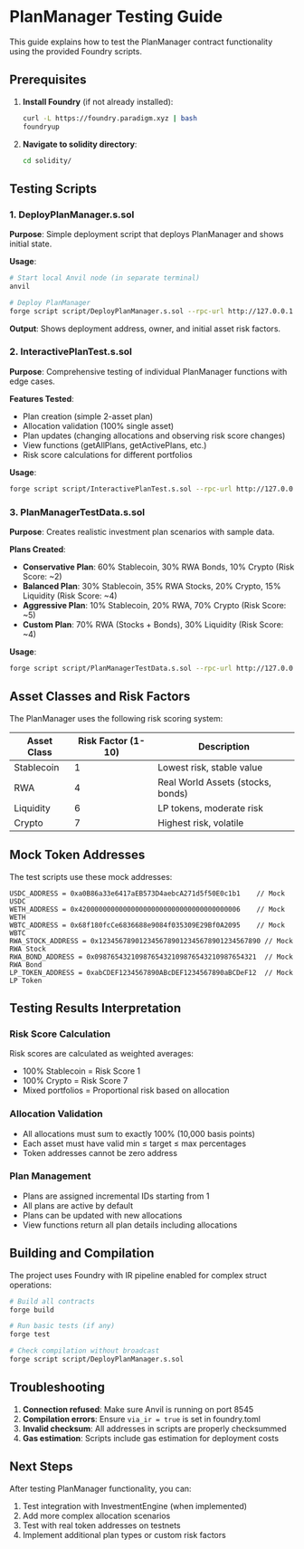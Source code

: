 # PlanManager Testing Guide

This guide explains how to test the PlanManager contract functionality using the provided Foundry scripts.

## Prerequisites

1. **Install Foundry** (if not already installed):
   ```bash
   curl -L https://foundry.paradigm.xyz | bash
   foundryup
   ```

2. **Navigate to solidity directory**:
   ```bash
   cd solidity/
   ```

## Testing Scripts

### 1. DeployPlanManager.s.sol
**Purpose**: Simple deployment script that deploys PlanManager and shows initial state.

**Usage**:
```bash
# Start local Anvil node (in separate terminal)
anvil

# Deploy PlanManager
forge script script/DeployPlanManager.s.sol --rpc-url http://127.0.0.1:8545 --private-key 0xac0974bec39a17e36ba4a6b4d238ff944bacb478cbed5efcae784d7bf4f2ff80 --broadcast
```

**Output**: Shows deployment address, owner, and initial asset risk factors.

### 2. InteractivePlanTest.s.sol
**Purpose**: Comprehensive testing of individual PlanManager functions with edge cases.

**Features Tested**:
- Plan creation (simple 2-asset plan)
- Allocation validation (100% single asset)
- Plan updates (changing allocations and observing risk score changes)
- View functions (getAllPlans, getActivePlans, etc.)
- Risk score calculations for different portfolios

**Usage**:
```bash
forge script script/InteractivePlanTest.s.sol --rpc-url http://127.0.0.1:8545 --private-key 0xac0974bec39a17e36ba4a6b4d238ff944bacb478cbed5efcae784d7bf4f2ff80 --broadcast
```

### 3. PlanManagerTestData.s.sol
**Purpose**: Creates realistic investment plan scenarios with sample data.

**Plans Created**:
- **Conservative Plan**: 60% Stablecoin, 30% RWA Bonds, 10% Crypto (Risk Score: ~2)
- **Balanced Plan**: 30% Stablecoin, 35% RWA Stocks, 20% Crypto, 15% Liquidity (Risk Score: ~4)
- **Aggressive Plan**: 10% Stablecoin, 20% RWA, 70% Crypto (Risk Score: ~5)
- **Custom Plan**: 70% RWA (Stocks + Bonds), 30% Liquidity (Risk Score: ~4)

**Usage**:
```bash
forge script script/PlanManagerTestData.s.sol --rpc-url http://127.0.0.1:8545 --private-key 0xac0974bec39a17e36ba4a6b4d238ff944bacb478cbed5efcae784d7bf4f2ff80 --broadcast
```

## Asset Classes and Risk Factors

The PlanManager uses the following risk scoring system:

| Asset Class | Risk Factor (1-10) | Description |
|-------------|-------------------|-------------|
| Stablecoin  | 1                 | Lowest risk, stable value |
| RWA         | 4                 | Real World Assets (stocks, bonds) |
| Liquidity   | 6                 | LP tokens, moderate risk |
| Crypto      | 7                 | Highest risk, volatile |

## Mock Token Addresses

The test scripts use these mock addresses:

```solidity
USDC_ADDRESS = 0xa0B86a33e6417aEB573D4aebcA271d5f50E0c1b1    // Mock USDC
WETH_ADDRESS = 0x4200000000000000000000000000000000000006    // Mock WETH
WBTC_ADDRESS = 0x68f180fcCe6836688e9084f035309E29Bf0A2095    // Mock WBTC
RWA_STOCK_ADDRESS = 0x1234567890123456789012345678901234567890 // Mock RWA Stock
RWA_BOND_ADDRESS = 0x0987654321098765432109876543210987654321  // Mock RWA Bond
LP_TOKEN_ADDRESS = 0xabCDEF1234567890ABcDEF1234567890aBCDeF12  // Mock LP Token
```

## Testing Results Interpretation

### Risk Score Calculation
Risk scores are calculated as weighted averages:
- 100% Stablecoin = Risk Score 1
- 100% Crypto = Risk Score 7
- Mixed portfolios = Proportional risk based on allocation

### Allocation Validation
- All allocations must sum to exactly 100% (10,000 basis points)
- Each asset must have valid min ≤ target ≤ max percentages
- Token addresses cannot be zero address

### Plan Management
- Plans are assigned incremental IDs starting from 1
- All plans are active by default
- Plans can be updated with new allocations
- View functions return all plan details including allocations

## Building and Compilation

The project uses Foundry with IR pipeline enabled for complex struct operations:

```bash
# Build all contracts
forge build

# Run basic tests (if any)
forge test

# Check compilation without broadcast
forge script script/DeployPlanManager.s.sol
```

## Troubleshooting

1. **Connection refused**: Make sure Anvil is running on port 8545
2. **Compilation errors**: Ensure `via_ir = true` is set in foundry.toml
3. **Invalid checksum**: All addresses in scripts are properly checksummed
4. **Gas estimation**: Scripts include gas estimation for deployment costs

## Next Steps

After testing PlanManager functionality, you can:
1. Test integration with InvestmentEngine (when implemented)
2. Add more complex allocation scenarios
3. Test with real token addresses on testnets
4. Implement additional plan types or custom risk factors